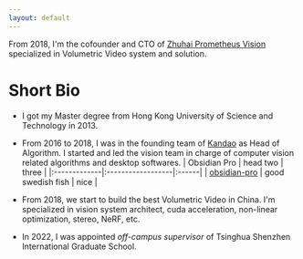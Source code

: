 ```yaml
---
layout: default
---
```


From 2018, I'm the cofounder and CTO of [Zhuhai Prometheus Vision](www.prometh.xyz) specialized in Volumetric Video system and solution.

# Short Bio
- I got my Master degree from Hong Kong University of Science and Technology in 2013.
- From 2016 to 2018, I was in the founding team of [Kandao](www.kandaovr.com) as Head of Algorithm. I started and led the vision team in charge of computer vision related algorithms and desktop softwares. 
| Obsidian Pro | head two          | three |
|:-------------|:------------------|:------|
| [obsidian-pro](/assets/img/DSC06114-2.jpg) | good swedish fish | nice  |

- From 2018, we start to build the best Volumetric Video in China. I'm specialized in vision system architect, cuda acceleration, non-linear optimization, stereo, NeRF, etc.
- In 2022, I was appointed *off-campus supervisor* of Tsinghua Shenzhen International Graduate School.

